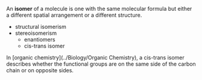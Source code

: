 An **isomer** of a molecule is one with the same molecular formula but either a different spatial arrangement or a different structure.

- structural isomerism
- stereoisomerism
  - enantiomers
  - cis-trans isomer

In [organic chemistry](../Biology/Organic Chemistry), a cis-trans isomer describes whether the functional groups are on the same side of the carbon chain or on opposite sides.